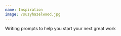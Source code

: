 ```yaml
---
name: Inspiration
image: /suzyhazelwood.jpg
---
```

Writing prompts to help you start your next great work

